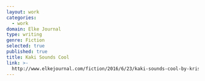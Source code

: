 ```yaml
---
layout: work
categories:
  - work
domain: Elke Journal
type: writing
genre: Fiction
selected: true
published: true
title: Kaki Sounds Cool
link: >-
  http://www.elkejournal.com/fiction/2016/6/23/kaki-sounds-cool-by-kristopher-hartrum
---
```

